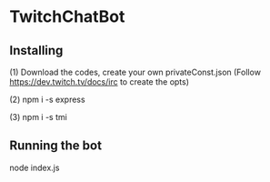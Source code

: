 # TwitchChatBot

## Installing
(1) Download the codes, create your own privateConst.json (Follow https://dev.twitch.tv/docs/irc to create the opts)

(2) npm i -s express

(3) npm i -s tmi

## Running the bot
node index.js
